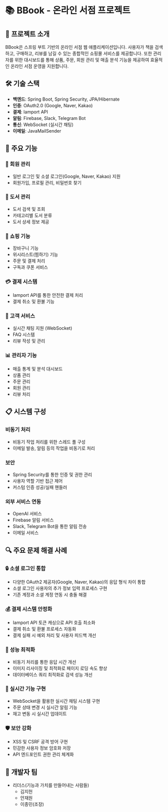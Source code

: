 # 📚 BBook - 온라인 서점 프로젝트

## 🌟 프로젝트 소개
BBook은 스프링 부트 기반의 온라인 서점 웹 애플리케이션입니다. 사용자가 책을 검색하고, 구매하고, 리뷰를 남길 수 있는 종합적인 쇼핑몰 서비스를 제공합니다. 또한 관리자를 위한 대시보드를 통해 상품, 주문, 회원 관리 및 매출 분석 기능을 제공하여 효율적인 온라인 서점 운영을 지원합니다.

## 🛠️ 기술 스택
- **백엔드**: Spring Boot, Spring Security, JPA/Hibernate
- **인증**: OAuth2.0 (Google, Naver, Kakao)
- **결제**: Iamport API
- **알림**: Firebase, Slack, Telegram Bot
- **통신**: WebSocket (실시간 채팅)
- **이메일**: JavaMailSender

## 🔑 주요 기능

### 👤 회원 관리
- 일반 로그인 및 소셜 로그인(Google, Naver, Kakao) 지원
- 회원가입, 프로필 관리, 비밀번호 찾기

### 📖 도서 관리
- 도서 검색 및 조회
- 카테고리별 도서 분류
- 도서 상세 정보 제공

### 🛒 쇼핑 기능
- 장바구니 기능
- 위시리스트(찜하기) 기능
- 주문 및 결제 처리
- 구독과 쿠폰 서비스

### 💳 결제 시스템
- Iamport API를 통한 안전한 결제 처리
- 결제 취소 및 환불 기능

### 💬 고객 서비스
- 실시간 채팅 지원 (WebSocket)
- FAQ 시스템
- 리뷰 작성 및 관리

### 📊 관리자 기능
- 매출 통계 및 분석 대시보드
- 상품 관리
- 주문 관리
- 회원 관리
- 리뷰 처리

## 📋 시스템 구성

### 비동기 처리
- 비동기 작업 처리를 위한 스레드 풀 구성
- 이메일 발송, 알림 등의 작업을 비동기로 처리

### 보안
- Spring Security를 통한 인증 및 권한 관리
- 사용자 역할 기반 접근 제어
- 커스텀 인증 성공/실패 핸들러

### 외부 서비스 연동
- OpenAI 서비스
- Firebase 알림 서비스
- Slack, Telegram Bot을 통한 알림 전송
- 이메일 서비스

## 🔍 주요 문제 해결 사례

### 🔒 소셜 로그인 통합
- 다양한 OAuth2 제공자(Google, Naver, Kakao)의 응답 형식 차이 통합
- 소셜 로그인 사용자의 추가 정보 입력 프로세스 구현
- 기존 계정과 소셜 계정 연동 시 충돌 해결

### 💰 결제 시스템 안정화
- Iamport API 토큰 캐싱으로 API 호출 최소화
- 결제 취소 및 환불 프로세스 자동화
- 결제 실패 시 예외 처리 및 사용자 피드백 개선

### 🚀 성능 최적화
- 비동기 처리를 통한 응답 시간 개선
- 이미지 리사이징 및 최적화로 페이지 로딩 속도 향상
- 데이터베이스 쿼리 최적화로 검색 성능 개선

### 🔄 실시간 기능 구현
- WebSocket을 활용한 실시간 채팅 시스템 구현
- 주문 상태 변경 시 실시간 알림 기능
- 재고 변동 시 실시간 업데이트

### 🛡️ 보안 강화
- XSS 및 CSRF 공격 방어 구현
- 민감한 사용자 정보 암호화 저장
- API 엔드포인트 권한 관리 체계화

## 👥 개발자 팀
- 리더스(기능과 가치를 만들어내는 사람들)
  - 김지헌
  - 안재원
  - 이종민(조장)
